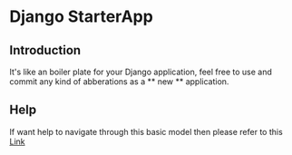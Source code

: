 # Django StarterApp

## Introduction
It's like an boiler plate for your Django application, feel free to use and commit any kind of abberations as a ** new ** application.

## Help
If want help to navigate through this basic model then please refer to this [Link](https://www.youtube.com/watch?v=UmljXZIypDc&list=PL-osiE80TeTtoQCKZ03TU5fNfx2UY6U4p)
